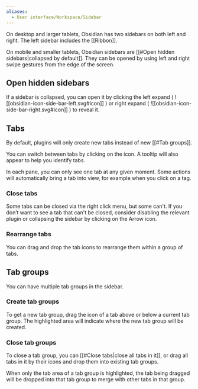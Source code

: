 ```yaml
---
aliases:
  - User interface/Workspace/Sidebar
---
```

On desktop and larger tablets, Obsidian has two sidebars on both left and right. The left sidebar includes the [[Ribbon]].

On mobile and smaller tablets, Obsidian sidebars are [[#Open hidden sidebars|collapsed by default]]. They can be opened by using left and right swipe gestures from the edge of the screen.

## Open hidden sidebars

If a sidebar is collapsed, you can open it by clicking the left expand ( ![[obsidian-icon-side-bar-left.svg#icon]] ) or right expand ( ![[obsidian-icon-side-bar-right.svg#icon]] ) to reveal it.

## Tabs

By default, plugins will only create new tabs instead of new [[#Tab groups]].

You can switch between tabs by clicking on the icon. A tooltip will also appear to help you identify tabs.

In each pane, you can only see one tab at any given moment. Some actions will automatically bring a tab into view, for example when you click on a tag.

### Close tabs

Some tabs can be closed via the right click menu, but some can't. If you don’t want to see a tab that can't be closed, consider disabling the relevant plugin or collapsing the sidebar by clicking on the Arrow icon.

### Rearrange tabs

You can drag and drop the tab icons to rearrange them within a group of tabs.

## Tab groups

You can have multiple tab groups in the sidebar.

### Create tab groups

To get a new tab group, drag the icon of a tab above or below a current tab group. The highlighted area will indicate where the new tab group will be created.

### Close tab groups

To close a tab group, you can [[#Close tabs|close all tabs in it]], or drag all tabs in it by their icons and drop them into existing tab groups.

When only the tab area of a tab group is highlighted, the tab being dragged will be dropped into that tab group to merge with other tabs in that group.
